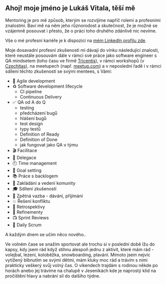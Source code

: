## Ahoj! moje jméno je Lukáš Vitala, těší mě
Mentoring je pro mě způsob, kterým se rozvíjíme napříč rolemi a profesními znalostmi. Baví mě na něm jeho různorodost a skutečnost, že je možné se vzájemně posouvat i přesto, že o práci toho druhého zdánlivě nic nevíme.

Vše o mé profesní kariéře je k dispozici na [mém LinkedIn profilu zde](https://www.linkedin.com/in/lukas-vitala-78121061/).

Moje dosavadní profesní zkušenosti mi dávají do vínku následující znalosti, které neustále posouvám dále v rámci své práce jako software engineer s QA mindsetem (toho času ve firmě [Tricentis](https://www.tricentis.com/products?utm_source=google&utm_medium=paidsearch&utm_campaign=Tricentis_Search_Brand_High_EMEA_EN&utm_term=tricentis&gclid=CjwKCAiA_6yfBhBNEiwAkmXy54V6Hj-DVl6i1vpJKdFwvLDsDNJwYoPbLjFxaMp0vf4ukUxFq3T2OxoCpCEQAvD_BwE)), v rámci workshopů (v [Czechitas](https://www.czechitas.cz)), na meetupech (např. [meetup.com](https://www.meetup.com/techmeetupostrava/)) a v neposlední řadě i v rámci sdílení těchto zkušeností se svými mentees, s Vámi:
* 🚀 Agile development
* ♻️ Software development lifecycle
  * CI pipeline
  * Continuous Delivery
* ✅ QA od A do Q
  * testing
  * předcházení bugů
  * hlášení bugů
  * test design
  * typy testů
  * Definition of Ready
  * Definition of Done
  * jak fungovat jako QA v týmu
* 🎬 Facilitace
* 🐝 Delegace
* 🕙 Time management
* 🎯 Goal setting
* 📚 Práce s backlogem
* 👥 Zakládání a vedení komunity
* 🎓 Sdílení zkušeností
* 📣 Zpětná vazba - dávání, přijímání
* 💥 Řešení konfliktu
* 📝 Retrospektivy
* 🔪 Refinementy
* 📺 Sprint Reviews
* 📅 Daily Scrum

A každým dnem se učím něco nového..

Ve volném čase se snažím sportovat ale trochu si v poslední době lžu do kapsy, kdy jsem rád když stihnu alespoň jednu z aktivit, které mám rád - volejbal, lezení, koloběžka, snowboarding, plavání.
Mimoto jsem nejvíc vytížený blbnutím se svými dětmi, mám kluky moc rád a trávím s nimi prakticky veškerý svůj volný čas.
O víkendech trajdám s rodinou někde po horách anebo jej trávíme na chalupě v Jeseníkách kde je naprostý klid na pročištění hlavy a nabrání sil do dalšího týdne.

